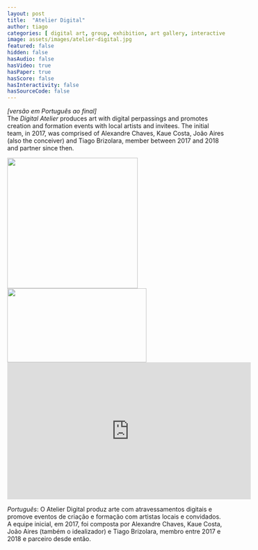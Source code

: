 ```yaml
---
layout: post
title:  "Atelier Digital"
author: tiago
categories: [ digital art, group, exhibition, art gallery, interactive installation, art installation, multidisciplinar, florianopolis ]
image: assets/images/atelier-digital.jpg
featured: false
hidden: false
hasAudio: false
hasVideo: true
hasPaper: true
hasScore: false
hasInteractivity: false
hasSourceCode: false
---
```


*[versão em Português ao final]*  
The *Digital Atelier* produces art with digital perpassings and promotes creation and formation events with local artists and invitees. The initial team, in 2017, was comprised of Alexandre Chaves, Kaue Costa, João Aires (also the conceiver) and Tiago Brizolara, member between 2017 and 2018 and partner since then.

<div class="row">
  <div class="column">
    <img src="{{ site.baseurl }}/assets/images/encontros-colaborativos.jpg" width="300" height="300">
  </div>
  <div class="column">
    <img src="{{ site.baseurl }}/assets/images/experimental4.jpg" width="320" height="170">
  </div>
</div>

<iframe width="560" height="315" src="https://www.youtube.com/embed/Db4rs94Jlu0" frameborder="0" allow="accelerometer; autoplay; clipboard-write; encrypted-media; gyroscope; picture-in-picture" allowfullscreen></iframe>


*Português*:
O Atelier Digital produz arte com atravessamentos digitais e promove eventos de criação e formação com artistas locais e convidados. A equipe inicial, em 2017, foi composta por Alexandre Chaves, Kaue Costa, João Aires (também o idealizador) e Tiago Brizolara, membro entre 2017 e 2018 e parceiro desde então.